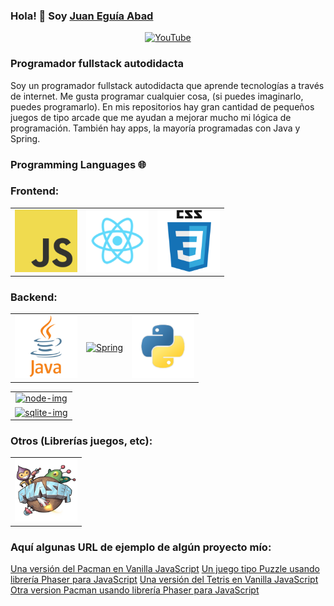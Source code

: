 
### Hola! 👋 Soy [Juan Eguía Abad](https://www.youtube.com/channel/UCoMYb7OP7zlj7omN6A83ZPg)
<div style="text-align:center;">
     <a href="https://www.youtube.com/channel/UCoMYb7OP7zlj7omN6A83ZPg">
       <img src="https://upload.wikimedia.org/wikipedia/commons/4/42/YouTube_icon_%282013-2017%29.png" alt="YouTube" style="width: 100px; max-width: 100%;">
     </a>
</div>

### Programador fullstack autodidacta

<div>
 <p>
  Soy un programador fullstack autodidacta que aprende tecnologías a través de internet. 
  Me gusta programar cualquier cosa, (si puedes imaginarlo, puedes programarlo).
  En mis repositorios hay gran cantidad de pequeños juegos de tipo arcade que me ayudan a mejorar mucho mi lógica de programación.
  También hay apps, la mayoría programadas con Java y Spring.
</p>
</div>

### Programming Languages 🌐

<!--| [<img src="https://raw.githubusercontent.com/github/explore/80688e429a7d4ef2fca1e82350fe8e3517d3494d/topics/javascript/javascript.png" alt="javascript" width="40" height="40">](https://www.javascript.com/) | [<img src="https://raw.githubusercontent.com/github/explore/80688e429a7d4ef2fca1e82350fe8e3517d3494d/topics/react/react.png" alt="react" width="40" height="40">](https://react.dev/)  | [<img src="https://raw.githubusercontent.com/github/explore/80688e429a7d4ef2fca1e82350fe8e3517d3494d/topics/css/css.png" alt="Vue" width="40" height="40">](https://vuejs.org/)  |  [<img src="https://raw.githubusercontent.com/github/explore/80688e429a7d4ef2fca1e82350fe8e3517d3494d/topics/phaser/phaser.png" alt="Bootstrap" width="40" height="40">](https://getbootstrap.com/) |  [<img src="https://raw.githubusercontent.com/github/explore/80688e429a7d4ef2fca1e82350fe8e3517d3494d/topics/python/python.png" alt="jQuery" width="40" height="40">](https://spring.io/) | [<img src="https://raw.githubusercontent.com/github/explore/80688e429a7d4ef2fca1e82350fe8e3517d3494d/topics/java/java.png" alt="jQuery" width="40" height="40">](https://www.java.com/es/) |
|---|---|---|---|---|---|-->

### Frontend:
<table>
  <tr>
    <td style="text-align:center;">
      <a href="https://www.javascript.com/">
        <img src="https://raw.githubusercontent.com/github/explore/80688e429a7d4ef2fca1e82350fe8e3517d3494d/topics/javascript/javascript.png" alt="javascript-img" style="width: 100px; max-width: 100%;">
      </a>
    </td>
    <td style="text-align:center;">
      <a href="https://react.dev/">
        <img src="https://raw.githubusercontent.com/github/explore/80688e429a7d4ef2fca1e82350fe8e3517d3494d/topics/react/react.png" alt="react-img" style="width: 100px; max-width: 100%;">
      </a>
    </td>
    <td style="text-align:center;">
      <a href="https://www.w3.org/Style/CSS/">
        <img src="https://raw.githubusercontent.com/github/explore/80688e429a7d4ef2fca1e82350fe8e3517d3494d/topics/css/css.png" alt="CSS-img" style="width: 100px; max-width: 100%;">
      </a>
    </td>
  </tr>
</table>

### Backend:
<table>
  <tr>
    <td style="text-align:center;">
      <a href="https://www.java.com/es/">
        <img src="https://raw.githubusercontent.com/github/explore/80688e429a7d4ef2fca1e82350fe8e3517d3494d/topics/java/java.png" alt="java-img" style="width: 100px; max-width: 100%;">
      </a>
    </td>
   <td style="text-align:center;">
      <a href="https://spring.io/">
        <img src="https://cdn.pixabay.com/photo/2020/08/05/13/27/eco-5465459_1280.png" alt="Spring" style="width: 100px; max-width: 100%;">
      </a>
    </td>
   <td style="text-align:center;">
      <a href="https://www.python.org/">
        <img src="https://raw.githubusercontent.com/github/explore/80688e429a7d4ef2fca1e82350fe8e3517d3494d/topics/python/python.png" alt="phyton-img" style="width: 100px; max-width: 100%;">
      </a>
    </td>
  </tr>
</table>

<table>
  <tr>
       <td style="text-align:center;">
           <a href="https://nodejs.org/pt">
             <img src="https://cdn.pixabay.com/photo/2015/04/23/17/41/node-js-736399_1280.png" alt="node-img" style="width: 100px; max-width: 100%;">
           </a>
         </td>
       </tr>
       <td style="text-align:center;">
           <a href="https://www.sqlite.org/">
             <img src="https://cdn.pixabay.com/photo/2013/09/18/12/13/sqlite-183454_1280.png" alt="sqlite-img" style="width: 100px; max-width: 100%;">
           </a>
          </td>
  </tr>
</table>

### Otros (Librerías juegos, etc):
<table>
  <tr>
  <td style="text-align:center;">
      <a href="https://phaser.io/">
        <img src="https://raw.githubusercontent.com/github/explore/80688e429a7d4ef2fca1e82350fe8e3517d3494d/topics/phaser/phaser.png" alt="Phaser-img" style="width: 100px; max-width: 100%;">
      </a>
    </td>
  </tr>
</table>

### Aquí algunas URL de ejemplo de algún proyecto mío:

<a href="https://juan1639.github.io/PacClonF/">Una versión del Pacman en Vanilla JavaScript</a>
<a href="https://juan1639.github.io/Puzzle2games/">Un juego tipo Puzzle usando librería Phaser para JavaScript</a>
<a href="https://juan1639.github.io/Tetris/">Una versión del Tetris en Vanilla JavaScript</a>
<a href="https://juan1639.github.io/PacClon-vite-phaser/">Otra version Pacman usando librería Phaser para JavaScript</a>

<!--
**juan1639/juan1639** is a ✨ _special_ ✨ repository because its `README.md` (this file) appears on your GitHub profile.

Here are some ideas to get you started:

- 🔭 I’m currently working on ...
- 🌱 I’m currently learning ...
- 👯 I’m looking to collaborate on ...
- 🤔 I’m looking for help with ...
- 💬 Ask me about ...
- 📫 How to reach me: ...
- 😄 Pronouns: ...
- ⚡ Fun fact: ...
-->
